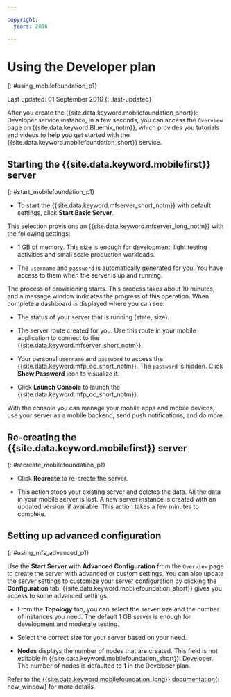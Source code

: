 ```yaml
---

copyright:
  years: 2016

---
```


#	Using the Developer plan
{: #using_mobilefoundation_p1}

Last updated: 01 September 2016
{: .last-updated}

After you create the {{site.data.keyword.mobilefoundation_short}}: Developer service instance, in a few seconds, you can access the `Overview` page on {{site.data.keyword.Bluemix_notm}}, which provides you tutorials and videos to help you get started with the  {{site.data.keyword.mobilefoundation_short}} service.

## Starting the {{site.data.keyword.mobilefirst}} server
{: #start_mobilefoundation_p1}
* To start the {{site.data.keyword.mfserver_short_notm}} with default settings, click **Start Basic Server**.

This selection provisions an {{site.data.keyword.mfserver_long_notm}} with the following settings:
*	1 GB of memory. This size is enough for development, light testing activities and small scale production workloads.

*	The `username` and `password` is automatically generated for you. You have access to them when the server is up and running.

The process of provisioning starts. This process takes about 10 minutes, and a message window indicates the progress of this operation. When complete a dashboard is displayed where you can see:
*	The status of your server that is running (state, size).

*	The server route created for you. Use this route in your mobile application to connect to the {{site.data.keyword.mfserver_short_notm}}.

*	Your personal `username` and `password` to access the {{site.data.keyword.mfp_oc_short_notm}}. The `password` is hidden. Click **Show Password** icon to visualize it.

*	Click **Launch Console** to launch the {{site.data.keyword.mfp_oc_short_notm}}.


<!--This console runs inside the container.--> With the console you can manage your mobile apps and mobile devices, use your server as a mobile backend, send push notifications, and do more.

## Re-creating the {{site.data.keyword.mobilefirst}} server
{: #recreate_mobilefoundation_p1}

*	Click **Recreate** to re-create the server.

* This action stops your existing server and deletes the data. All the data in your mobile server is lost. A new server instance is created with an updated version, if available. This action takes a few minutes to complete.

##	Setting up advanced configuration
{: #using_mfs_advanced_p1}

Use the **Start Server with Advanced Configuration** from the `Overview` page to create the server with advanced or custom settings. You can also update the server settings to customize your server configuration by clicking the **Configuration** tab. {{site.data.keyword.mobilefoundation_short}} gives you access to some advanced settings.

*	From the **Topology** tab, you can select the server size and the number of instances you need. The default 1 GB server is enough for development and moderate testing.

  - Select the correct size for your server based on your need.

* **Nodes** displays the number of nodes that are created. This field is not editable in {{site.data.keyword.mobilefoundation_short}}: Developer. The number of nodes <!--in your {{site.data.keyword.IBM_notm}} container group--> is defaulted to **1** in the Developer plan.

Refer to the [{{site.data.keyword.mobilefoundation_long}} documentation](https://www.ibm.com/support/knowledgecenter/SSHS8R_8.0.0/wl_welcome.html){: new_window} for more details.
